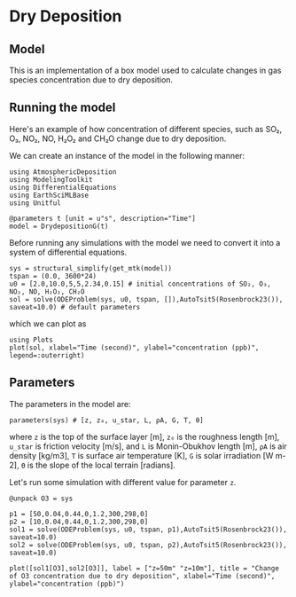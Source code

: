 # Dry Deposition
## Model
This is an implementation of a box model used to calculate changes in gas species concentration due to dry deposition.

## Running the model
Here's an example of how concentration of different species, such as SO₂, O₃, NO₂, NO, H₂O₂ and CH₂O change due to dry deposition. 

We can create an instance of the model in the following manner:
```@example 1
using AtmosphericDeposition
using ModelingToolkit
using DifferentialEquations
using EarthSciMLBase
using Unitful

@parameters t [unit = u"s", description="Time"]
model = DrydepositionG(t)
```
Before running any simulations with the model we need to convert it into a system of differential equations.
```@example 1
sys = structural_simplify(get_mtk(model))
tspan = (0.0, 3600*24) 
u0 = [2.0,10.0,5,5,2.34,0.15] # initial concentrations of SO₂, O₃, NO₂, NO, H₂O₂, CH₂O
sol = solve(ODEProblem(sys, u0, tspan, []),AutoTsit5(Rosenbrock23()), saveat=10.0) # default parameters
```
which we can plot as
```@example 1
using Plots
plot(sol, xlabel="Time (second)", ylabel="concentration (ppb)", legend=:outerright)
```

## Parameters
The parameters in the model are:
```@example 1
parameters(sys) # [z, z₀, u_star, L, ρA, G, T, θ]
```
where ```z``` is the top of the surface layer [m], ```z₀``` is the roughness length [m], ```u_star``` is friction velocity [m/s], and ```L``` is Monin-Obukhov length [m], ```ρA``` is air density [kg/m3], ```T``` is surface air temperature [K], ```G``` is solar irradiation [W m-2], ```Θ``` is the slope of the local terrain [radians].

Let's run some simulation with different value for parameter ```z```. 
```@example 1
@unpack O3 = sys

p1 = [50,0.04,0.44,0,1.2,300,298,0]
p2 = [10,0.04,0.44,0,1.2,300,298,0]
sol1 = solve(ODEProblem(sys, u0, tspan, p1),AutoTsit5(Rosenbrock23()), saveat=10.0)
sol2 = solve(ODEProblem(sys, u0, tspan, p2),AutoTsit5(Rosenbrock23()), saveat=10.0)

plot([sol1[O3],sol2[O3]], label = ["z=50m" "z=10m"], title = "Change of O3 concentration due to dry deposition", xlabel="Time (second)", ylabel="concentration (ppb)")
```
